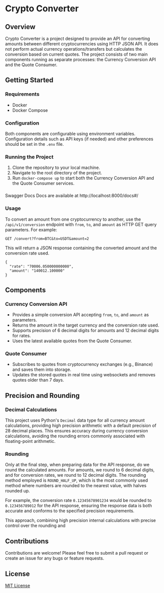# Crypto Converter

## Overview
Crypto Converter is a project designed to provide an API for converting amounts between different cryptocurrencies using HTTP JSON API. It does not perform actual currency operations/transfers but calculates the conversion based on current quotes. The project consists of two main components running as separate processes: the Currency Conversion API and the Quote Consumer.

## Getting Started

### Requirements
- Docker
- Docker Compose

### Configuration
Both components are configurable using environment variables. Configuration details such as API keys (if needed) and other preferences should be set in the `.env` file.

### Running the Project
1. Clone the repository to your local machine.
2. Navigate to the root directory of the project.
3. Run `docker-compose up` to start both the Currency Conversion API and the Quote Consumer services.

###
Swagger Docs
Docs are available at http://localhost:8000/docs#/

### Usage
To convert an amount from one cryptocurrency to another, use the `/api/v1/conversion` endpoint with `from`, `to`, and `amount` as HTTP GET query parameters. For example:

`GET /convert?from=BTC&to=USDT&amount=2`

This will return a JSON response containing the converted amount and the conversion rate used.

```
{
  "rate": "70006.050000000000",
  "amount": "140012.100000"
}
```

## Components

### Currency Conversion API
- Provides a simple conversion API accepting `from`, `to`, and `amount` as parameters.
- Returns the amount in the target currency and the conversion rate used.
- Supports precision of 6 decimal digits for amounts and 12 decimal digits for rates.
- Uses the latest available quotes from the Quote Consumer.

### Quote Consumer
- Subscribes to quotes from cryptocurrency exchanges (e.g., Binance) and saves them into storage.
- Updates the stored quotes in real time using websockets and removes quotes older than 7 days.

## Precision and Rounding

### Decimal Calculations
This project uses Python's `Decimal` data type for all currency amount calculations, providing high precision arithmetic with a default precision of 28 decimal places. This ensures accuracy during currency conversion calculations, avoiding the rounding errors commonly associated with floating-point arithmetic.

### Rounding
Only at the final step, when preparing data for the API response, do we round the calculated amounts. For amounts, we round to 6 decimal digits, and for conversion rates, we round to 12 decimal digits. The rounding method employed is `ROUND_HALF_UP`, which is the most commonly used method where numbers are rounded to the nearest value, with halves rounded up.

For example, the conversion rate `0.12345678901234` would be rounded to `0.123456789012` for the API response, ensuring the response data is both accurate and conforms to the specified precision requirements.

This approach, combining high precision internal calculations with precise control over the rounding and

## Contributions
Contributions are welcome! Please feel free to submit a pull request or create an issue for any bugs or feature requests.

## License
[MIT License](LICENSE)